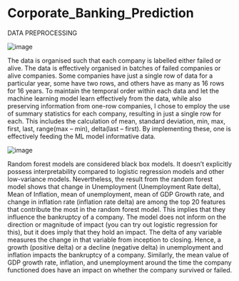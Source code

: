 # Corporate_Banking_Prediction

DATA PREPROCESSING

![image](https://github.com/user-attachments/assets/4a0f6257-3299-44ed-9392-2ed0f0688bce)


The data is organised such that each company is labelled either failed or alive. The data is effectively organised in batches of failed companies or alive companies. Some companies have just a single row of data for a particular year, some have two rows, and others have as many as 16 rows for 16 years. To maintain the temporal order within each data and let the machine learning model learn effectively from the data, while also preserving information from one-row companies, I chose to employ the use of summary statistics for each company, resulting in just a single row for each. This includes the calculation of mean, standard deviation, min, max, first, last, range(max – min), delta(last – first). By implementing these, one is effectively feeding the ML model informative data. 

![image](https://github.com/user-attachments/assets/c88f0de9-44c7-49d7-85f7-dc22a72c8969)


Random forest models are considered black box models. It doesn’t explicitly possess interpretability compared to logistic regression models and other low-variance models. Nevertheless, the result from the random forest model shows that change in Unemployment (Unemployment Rate delta), Mean of Inflation, mean of unemployment, mean of GDP Growth rate, and change in inflation rate (inflation rate delta) are among the top 20 features that contribute the most in the random forest model. This implies that they influence the bankruptcy of a company. The model does not inform on the direction or magnitude of impact (you can try out logistic regression for this), but it does imply that they hold an impact. The delta of any variable measures the change in that variable from inception to closing. Hence, a growth (positive delta) or a decline (negative delta) in unemployment and inflation impacts the bankruptcy of a company. Similarly, the mean value of GDP growth rate, inflation, and unemployment around the time the company functioned does have an impact on whether the company survived or failed.
